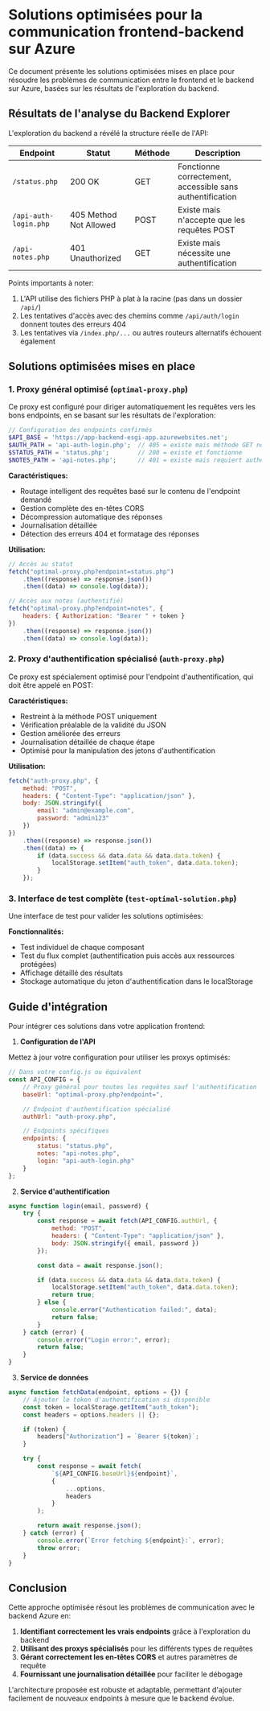 # Solutions optimisées pour la communication frontend-backend sur Azure

Ce document présente les solutions optimisées mises en place pour résoudre les problèmes de communication entre le frontend et le backend sur Azure, basées sur les résultats de l'exploration du backend.

## Résultats de l'analyse du Backend Explorer

L'exploration du backend a révélé la structure réelle de l'API:

| Endpoint              | Statut                 | Méthode | Description                                               |
| --------------------- | ---------------------- | ------- | --------------------------------------------------------- |
| `/status.php`         | 200 OK                 | GET     | Fonctionne correctement, accessible sans authentification |
| `/api-auth-login.php` | 405 Method Not Allowed | POST    | Existe mais n'accepte que les requêtes POST               |
| `/api-notes.php`      | 401 Unauthorized       | GET     | Existe mais nécessite une authentification                |

Points importants à noter:

1. L'API utilise des fichiers PHP à plat à la racine (pas dans un dossier `/api/`)
2. Les tentatives d'accès avec des chemins comme `/api/auth/login` donnent toutes des erreurs 404
3. Les tentatives via `/index.php/...` ou autres routeurs alternatifs échouent également

## Solutions optimisées mises en place

### 1. Proxy général optimisé (`optimal-proxy.php`)

Ce proxy est configuré pour diriger automatiquement les requêtes vers les bons endpoints, en se basant sur les résultats de l'exploration:

```php
// Configuration des endpoints confirmés
$API_BASE = 'https://app-backend-esgi-app.azurewebsites.net';
$AUTH_PATH = 'api-auth-login.php';  // 405 = existe mais méthode GET non autorisée
$STATUS_PATH = 'status.php';        // 200 = existe et fonctionne
$NOTES_PATH = 'api-notes.php';      // 401 = existe mais requiert authentification
```

**Caractéristiques:**

- Routage intelligent des requêtes basé sur le contenu de l'endpoint demandé
- Gestion complète des en-têtes CORS
- Décompression automatique des réponses
- Journalisation détaillée
- Détection des erreurs 404 et formatage des réponses

**Utilisation:**

```javascript
// Accès au statut
fetch("optimal-proxy.php?endpoint=status.php")
	.then((response) => response.json())
	.then((data) => console.log(data));

// Accès aux notes (authentifié)
fetch("optimal-proxy.php?endpoint=notes", {
	headers: { Authorization: "Bearer " + token }
})
	.then((response) => response.json())
	.then((data) => console.log(data));
```

### 2. Proxy d'authentification spécialisé (`auth-proxy.php`)

Ce proxy est spécialement optimisé pour l'endpoint d'authentification, qui doit être appelé en POST:

**Caractéristiques:**

- Restreint à la méthode POST uniquement
- Vérification préalable de la validité du JSON
- Gestion améliorée des erreurs
- Journalisation détaillée de chaque étape
- Optimisé pour la manipulation des jetons d'authentification

**Utilisation:**

```javascript
fetch("auth-proxy.php", {
	method: "POST",
	headers: { "Content-Type": "application/json" },
	body: JSON.stringify({
		email: "admin@example.com",
		password: "admin123"
	})
})
	.then((response) => response.json())
	.then((data) => {
		if (data.success && data.data && data.data.token) {
			localStorage.setItem("auth_token", data.data.token);
		}
	});
```

### 3. Interface de test complète (`test-optimal-solution.php`)

Une interface de test pour valider les solutions optimisées:

**Fonctionnalités:**

- Test individuel de chaque composant
- Test du flux complet (authentification puis accès aux ressources protégées)
- Affichage détaillé des résultats
- Stockage automatique du jeton d'authentification dans le localStorage

## Guide d'intégration

Pour intégrer ces solutions dans votre application frontend:

1. **Configuration de l'API**

Mettez à jour votre configuration pour utiliser les proxys optimisés:

```javascript
// Dans votre config.js ou équivalent
const API_CONFIG = {
	// Proxy général pour toutes les requêtes sauf l'authentification
	baseUrl: "optimal-proxy.php?endpoint=",

	// Endpoint d'authentification spécialisé
	authUrl: "auth-proxy.php",

	// Endpoints spécifiques
	endpoints: {
		status: "status.php",
		notes: "api-notes.php",
		login: "api-auth-login.php"
	}
};
```

2. **Service d'authentification**

```javascript
async function login(email, password) {
	try {
		const response = await fetch(API_CONFIG.authUrl, {
			method: "POST",
			headers: { "Content-Type": "application/json" },
			body: JSON.stringify({ email, password })
		});

		const data = await response.json();

		if (data.success && data.data && data.data.token) {
			localStorage.setItem("auth_token", data.data.token);
			return true;
		} else {
			console.error("Authentication failed:", data);
			return false;
		}
	} catch (error) {
		console.error("Login error:", error);
		return false;
	}
}
```

3. **Service de données**

```javascript
async function fetchData(endpoint, options = {}) {
	// Ajouter le token d'authentification si disponible
	const token = localStorage.getItem("auth_token");
	const headers = options.headers || {};

	if (token) {
		headers["Authorization"] = `Bearer ${token}`;
	}

	try {
		const response = await fetch(
			`${API_CONFIG.baseUrl}${endpoint}`,
			{
				...options,
				headers
			}
		);

		return await response.json();
	} catch (error) {
		console.error(`Error fetching ${endpoint}:`, error);
		throw error;
	}
}
```

## Conclusion

Cette approche optimisée résout les problèmes de communication avec le backend Azure en:

1. **Identifiant correctement les vrais endpoints** grâce à l'exploration du backend
2. **Utilisant des proxys spécialisés** pour les différents types de requêtes
3. **Gérant correctement les en-têtes CORS** et autres paramètres de requête
4. **Fournissant une journalisation détaillée** pour faciliter le débogage

L'architecture proposée est robuste et adaptable, permettant d'ajouter facilement de nouveaux endpoints à mesure que le backend évolue.
